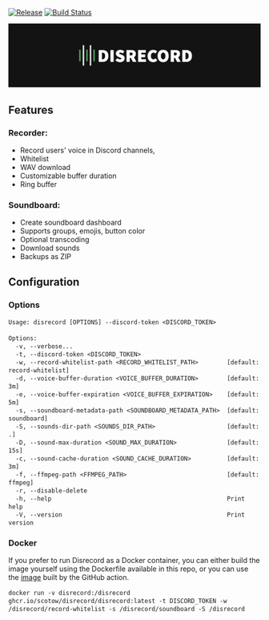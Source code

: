 [![Release](https://img.shields.io/github/v/tag/scotow/disrecord?label=version)](https://github.com/scotow/disrecord/tags)
[![Build Status](https://img.shields.io/github/actions/workflow/status/scotow/disrecord/docker.yml)](https://github.com/scotow/disrecord/actions)


![Logo](banner.png)

## Features

### Recorder:

- Record users' voice in Discord channels,
- Whitelist
- WAV download
- Customizable buffer duration
- Ring buffer

### Soundboard:

- Create soundboard dashboard
- Supports groups, emojis, button color
- Optional transcoding
- Download sounds
- Backups as ZIP

## Configuration

### Options

```
Usage: disrecord [OPTIONS] --discord-token <DISCORD_TOKEN>

Options:
  -v, --verbose...                                           
  -t, --discord-token <DISCORD_TOKEN>                        
  -w, --record-whitelist-path <RECORD_WHITELIST_PATH>        [default: record-whitelist]
  -d, --voice-buffer-duration <VOICE_BUFFER_DURATION>        [default: 3m]
  -e, --voice-buffer-expiration <VOICE_BUFFER_EXPIRATION>    [default: 5m]
  -s, --soundboard-metadata-path <SOUNDBOARD_METADATA_PATH>  [default: soundboard]
  -S, --sounds-dir-path <SOUNDS_DIR_PATH>                    [default: .]
  -D, --sound-max-duration <SOUND_MAX_DURATION>              [default: 15s]
  -c, --sound-cache-duration <SOUND_CACHE_DURATION>          [default: 3m]
  -f, --ffmpeg-path <FFMPEG_PATH>                            [default: ffmpeg]
  -r, --disable-delete
  -h, --help                                                 Print help
  -V, --version                                              Print version
```

### Docker

If you prefer to run Disrecord as a Docker container, you can either build the image yourself using the Dockerfile available in this repo, or you can use the [image](https://github.com/scotow/disrecord/pkgs/container/disrecord%2Fdisrecord) built by the GitHub action.

```
docker run -v disrecord:/disrecord ghcr.io/scotow/disrecord/disrecord:latest -t DISCORD_TOKEN -w /disrecord/record-whitelist -s /disrecord/soundboard -S /disrecord
```